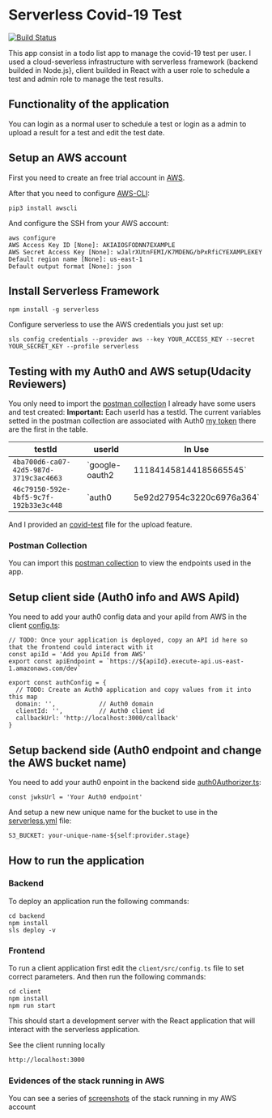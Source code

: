 # Serverless Covid-19 Test
[![Build Status](https://api.travis-ci.org/jsricarde/serverless-covid-19-test.svg?branch=master)](https://travis-ci.org/jsricarde/dillinger)

This app consist in a todo list app to manage the covid-19 test per user.
I used a cloud-severless infrastructure with serverless framework (backend builded in Node.js}, client builded in React with a user role to schedule a test and admin role to manage the test results.

## Functionality of the application
You can login as a normal user to schedule a test or login as a admin to upload a result for a test and edit the test date.

## Setup an AWS account
First you need to create an free trial account in [AWS].

After that you need to configure [AWS-CLI]:

```
pip3 install awscli
```
And configure the SSH from your AWS account:
```
aws configure
AWS Access Key ID [None]: AKIAIOSFODNN7EXAMPLE
AWS Secret Access Key [None]: wJalrXUtnFEMI/K7MDENG/bPxRfiCYEXAMPLEKEY
Default region name [None]: us-east-1
Default output format [None]: json
```

## Install Serverless Framework
```
npm install -g serverless
```
Configure serverless to use the AWS credentials you just set up:
```
sls config credentials --provider aws --key YOUR_ACCESS_KEY --secret YOUR_SECRET_KEY --profile serverless
```
## Testing with my Auth0 and AWS setup(Udacity Reviewers)
 You only need to import the [postman collection] I already have some users and test created:
 **Important:** Each userId has a testId. The current variables setted in the postman collection are associated with Auth0 [my token] there are the first in the table.

| testId | userId | In Use |
| ------ | ------ | ------ |
| `4ba700d6-ca07-42d5-987d-3719c3ac4663` | `google-oauth2|111841458144185665545` | setted in postman
| `46c79150-592e-4bf5-9c7f-192b33e3c448` | `auth0|5e92d27954c3220c6976a364` |

And I provided an [covid-test] file for the upload feature.

### Postman Collection
You can import this [postman collection] to view the endpoints used in the app.


## Setup client side (Auth0 info and AWS ApiId)
You need to add your auth0 config data and your apiId from AWS in the client [config.ts]:
```
// TODO: Once your application is deployed, copy an API id here so that the frontend could interact with it
const apiId = 'Add you ApiId from AWS'
export const apiEndpoint = `https://${apiId}.execute-api.us-east-1.amazonaws.com/dev`

export const authConfig = {
  // TODO: Create an Auth0 application and copy values from it into this map
  domain: '',            // Auth0 domain
  clientId: '',          // Auth0 client id
  callbackUrl: 'http://localhost:3000/callback'
}
```
## Setup backend side (Auth0 endpoint and change the AWS bucket name)
You need to add your auth0 enpoint in the backend side [auth0Authorizer.ts]:
```
const jwksUrl = 'Your Auth0 endpoint'
```
And setup a new new unique name for the bucket to use in the [serverless.yml] file:
```
S3_BUCKET: your-unique-name-${self:provider.stage}
```

## How to run the application

### Backend
To deploy an application run the following commands:

```
cd backend
npm install
sls deploy -v
```

### Frontend
To run a client application first edit the `client/src/config.ts` file to set correct parameters. And then run the following commands:

```
cd client
npm install
npm run start
```
This should start a development server with the React application that will interact with the serverless application.

See the client running locally
```sh
http://localhost:3000
```

### Evidences of the stack running in AWS
You can see a series of [screenshots] of the stack running in my AWS account


[AWS]: <https://aws.amazon.com/>
[config.ts]: <https://github.com/jsricarde/serverless-covid-19-test/blob/master/client/src/config.ts>
[auth0Authorizer.ts]: <https://github.com/jsricarde/serverless-covid-19-test/blob/master/backend/src/lambda/auth/auth0Authorizer.ts>

[serverless.yml]: <https://github.com/jsricarde/serverless-covid-19-test/blob/master/backend/serverless.yml>

[my token]: <https://github.com/jsricarde/serverless-covid-19-test/blob/master/myToken.txt>

[screenshots]: <https://github.com/jsricarde/serverless-covid-19-test/blob/master/screenshots>

[covid-test]: <https://github.com/jsricarde/serverless-covid-19-test/blob/master/convid-test.png>

[postman collection]: <https://github.com/jsricarde/serverless-covid-19-test/blob/master/backend/covid-test.postman_collection.json>

[AWS-CLI]: <https://docs.aws.amazon.com/cli/latest/userguide/cli-chap-configure.html>

[covid-client-app]: <https://github.com/jeffrysteven/covid-ios>

[java]: <https://www.java.com/es/download/>